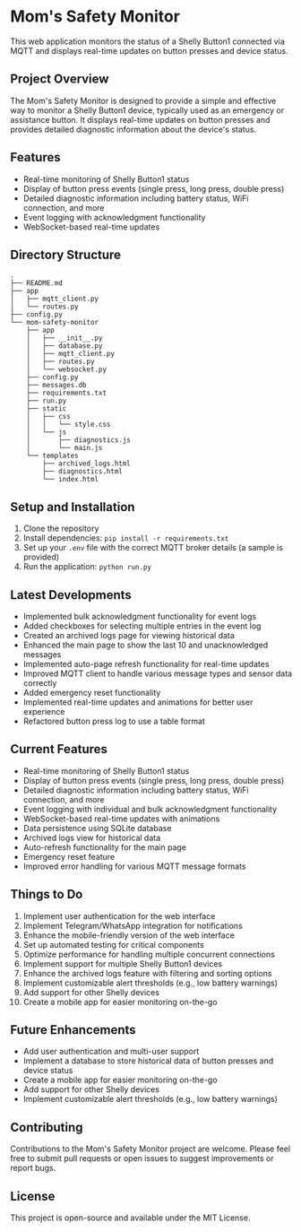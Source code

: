 # Mom's Safety Monitor

This web application monitors the status of a Shelly Button1 connected via MQTT and displays real-time updates on button presses and device status.

## Project Overview

The Mom's Safety Monitor is designed to provide a simple and effective way to monitor a Shelly Button1 device, typically used as an emergency or assistance button. It displays real-time updates on button presses and provides detailed diagnostic information about the device's status.

## Features

- Real-time monitoring of Shelly Button1 status
- Display of button press events (single press, long press, double press)
- Detailed diagnostic information including battery status, WiFi connection, and more
- Event logging with acknowledgment functionality
- WebSocket-based real-time updates

## Directory Structure

```
.
├── README.md
├── app
│   ├── mqtt_client.py
│   └── routes.py
├── config.py
└── mom-safety-monitor
    ├── app
    │   ├── __init__.py
    │   ├── database.py
    │   ├── mqtt_client.py
    │   ├── routes.py
    │   └── websocket.py
    ├── config.py
    ├── messages.db
    ├── requirements.txt
    ├── run.py
    ├── static
    │   ├── css
    │   │   └── style.css
    │   └── js
    │       ├── diagnostics.js
    │       └── main.js
    └── templates
        ├── archived_logs.html
        ├── diagnostics.html
        └── index.html
```

## Setup and Installation

1. Clone the repository
2. Install dependencies: `pip install -r requirements.txt`
3. Set up your `.env` file with the correct MQTT broker details (a sample is provided)
4. Run the application: `python run.py`

## Latest Developments

- Implemented bulk acknowledgment functionality for event logs
- Added checkboxes for selecting multiple entries in the event log
- Created an archived logs page for viewing historical data
- Enhanced the main page to show the last 10 and unacknowledged messages
- Implemented auto-page refresh functionality for real-time updates
- Improved MQTT client to handle various message types and sensor data correctly
- Added emergency reset functionality
- Implemented real-time updates and animations for better user experience
- Refactored button press log to use a table format

## Current Features

- Real-time monitoring of Shelly Button1 status
- Display of button press events (single press, long press, double press)
- Detailed diagnostic information including battery status, WiFi connection, and more
- Event logging with individual and bulk acknowledgment functionality
- WebSocket-based real-time updates with animations
- Data persistence using SQLite database
- Archived logs view for historical data
- Auto-refresh functionality for the main page
- Emergency reset feature
- Improved error handling for various MQTT message formats

## Things to Do

1. Implement user authentication for the web interface
2. Implement Telegram/WhatsApp integration for notifications
3. Enhance the mobile-friendly version of the web interface
4. Set up automated testing for critical components
5. Optimize performance for handling multiple concurrent connections
6. Implement support for multiple Shelly Button1 devices
7. Enhance the archived logs feature with filtering and sorting options
8. Implement customizable alert thresholds (e.g., low battery warnings)
9. Add support for other Shelly devices
10. Create a mobile app for easier monitoring on-the-go

## Future Enhancements

- Add user authentication and multi-user support
- Implement a database to store historical data of button presses and device status
- Create a mobile app for easier monitoring on-the-go
- Add support for other Shelly devices
- Implement customizable alert thresholds (e.g., low battery warnings)

## Contributing

Contributions to the Mom's Safety Monitor project are welcome. Please feel free to submit pull requests or open issues to suggest improvements or report bugs.

## License

This project is open-source and available under the MIT License.
